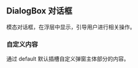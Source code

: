 <div class="demo-header">
<p class="overviewicon">
  <span class="wapi-tips-dialog"/>
</p>

## DialogBox 对话框

<nova-uxlink widget-name="DialogBox"></nova-uxlink>

模态对话框，在浮层中显示，引导用户进行相关操作。
</div>

### 自定义内容

通过 default 默认插槽自定义弹窗主体部分的内容。

<nova-demo-view link="dialog-box/custom-dialog-content"></nova-demo-view>

<br>
